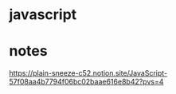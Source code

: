 # javascript
#  notes
https://plain-sneeze-c52.notion.site/JavaScript-57f08aa4b7794f06bc02baae616e8b42?pvs=4
